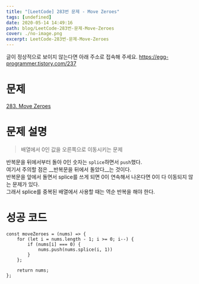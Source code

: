 ```yaml
---
title: "[LeetCode] 283번 문제 - Move Zeroes"
tags: [undefined]
date: 2020-05-14 14:49:16
path: blog/LeetCode-283번-문제-Move-Zeroes
cover: ./no-image.png
excerpt: LeetCode-283번-문제-Move-Zeroes
---
```

글이 정상적으로 보이지 않는다면 아래 주소로 접속해 주세요.
https://egg-programmer.tistory.com/237
# 문제

[283. Move Zeroes](https://leetcode.com/problems/move-zeroes/)

# 문제 설명

>  
> 배열에서 0인 값을 오른쪽으로 이동시키는 문제
> 

반복문을 뒤에서부터 돌아 0인 숫자는 `` splice ``하면서 `` push ``했다.  
여기서 주의할 점은 __반복문을 뒤에서 돌았다__는 것이다.  
반복문을 앞에서 돌면서 splice를 쓰게 되면 0이 연속해서 나온다면 0이 다 이동되지 않는 문제가 있다.  
그래서 splice를 중복된 배열에서 사용할 때는 역순 반복을 해야 한다. 

# 성공 코드

<pre><code class="language-js">const moveZeroes = (nums) =&gt; {
    for (let i = nums.length - 1; i &gt;= 0; i--) {
        if (nums[i] === 0) {
            nums.push(nums.splice(i, 1))
        }
    }; 

    return nums;
};</code></pre>